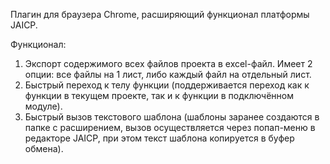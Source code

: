 Плагин для браузера Chrome, расширяющий функционал платформы JAICP.

Функционал:
1) Экспорт содержимого всех файлов проекта в excel-файл. Имеет 2 опции: все файлы на 1 лист, либо каждый файл на отдельный лист.
2) Быстрый переход к телу функции (поддерживается переход как к функции в текущем проекте, так и к функции в подключённом модуле).
3) Быстрый вызов текстового шаблона (шаблоны заранее создаются в папке с расширением, вызов осуществляется через попап-меню в редакторе 
JAICP, при этом текст шаблона копируется в буфер обмена).
